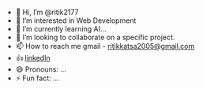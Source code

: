 - 👋 Hi, I’m @ritik2177
- 👀 I’m interested in Web Development
- 🌱 I’m currently learning AI...
- 💞️ I’m looking to collaborate on a specific project.
- 📫 How to reach me gmail - ritikkatsa2005@gmail.com
- 👍 [linkedIn]()
- 😄 Pronouns: ...
- ⚡ Fun fact: ...

<!---
ritik2177/ritik2177 is a ✨ special ✨ repository because its `README.md` (this file) appears on your GitHub profile.
You can click the Preview link to take a look at your changes.
--->
